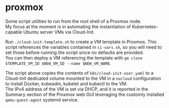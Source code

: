 # proxmox

Some script utilities to run from the root shell of a Proxmox node.  
My focus at the moment is in automating the instantiation of Kubernetes-capable Ubuntu server VMs via Cloud-Init.

Run `./cloud-init-template.sh` to create a VM template in Proxmox. This script references the variables contained in `ci-vars.sh`, so you will need to set those before running the script since no defaults are provided.  
You can then deploy a VM referencing the template with `qm clone $TEMPLATE_VM_ID $NEW_VM_ID --name $NEW_VM_NAME`.

The script above copies the contents of `k8s/cloud-init-user.yaml` to a Cloud-Init dedicated volume mounted to the VM in a `nocloud` configuration to install Docker, kubeadm, kubelet and kubectl to the VM.  
The IPv4 address of the VM is set via DHCP, and it is reported in the Summary section of the Proxmox web GUI leveraging the customly installed `qemu-guest-agent` systemd service.
